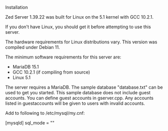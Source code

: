Installation

Zed Server 1.39.22 was built for Linux on the 5.1 kernel with GCC 10.2.1.

If you don't have Linux, you should get it before attempting to use this server.

The hardware requirements for Linux distributions vary. This version was compiled under Debian 11.

The minimum software requirements for this server are:

- MariaDB 15.1
- GCC 10.2.1 (if compiling from source)
- Linux 5.1

The server requires a MariaDB. The sample database "database.txt" can be used to get you started. This sample database does not include guest accounts. You can define guest accounts in gserver.cpp. Any accounts listed in guestaccounts will be given to users with invalid accounts.

Add to following to /etc/mysql/my.cnf:

[mysqld]
sql_mode = ""